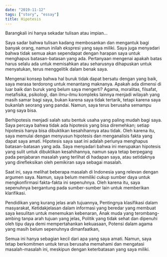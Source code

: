 ```yaml
---
date: "2019-11-12"
tags: ["story", "essay"]
title: Hipotesis
---
```


Barangkali ini hanya sekadar tulisan atau impian...

Saya sadar bahwa tulisan kadang membosankan dan mengantuk bagi banyak orang, namun inilah ekspresi yang saya miliki. Saya juga menyadari bahwa tidak semua akan sependapat dengan harapan saya untuk menghapus batasan-batasan yang ada. Pertanyaan mengenai apakah batas harus selalu ada untuk memisahkan atau seharusnya dihapuskan untuk menyatukan, terus menggelitik dalam benak saya.

Mengenai konsep bahwa hal buruk tidak dapat bersatu dengan yang baik, saya merasa terdorong untuk menantang maknanya. Apakah ada dimensi di luar baik dan buruk yang belum saya mengerti? Agama, moralitas, filsafat, metafisika, psikologi, dan ilmu-ilmu kompleks lainnya menjadi wilayah yang masih samar bagi saya, bukan karena saya tidak tertarik, tetapi karena saya bukanlah seorang yang pandai. Namun, saya terus berusaha semampu yang saya bisa.

Berhipotesis menjadi salah satu bentuk usaha yang paling mudah bagi saya. Saya percaya bahwa tidak ada hipotesis yang bisa diremehkan; setiap hipotesis hanya bisa dibuktikan kesahihannya atau tidak. Oleh karena itu, saya memulai dengan menyusun hipotesis dan menganalisis fakta yang dapat saya amati. Hipotesis saya saat ini adalah perlunya menghapus batasan-batasan yang ada. Saya menyadari bahwa ini merupakan hipotesis yang sulit untuk dibuktikan kesahihannya, namun saya tetap berpegang pada penjabaran masalah yang terlihat di hadapan saya, atau setidaknya yang direfleksikan oleh pemikiran saya sebagai masalah.

Saat ini, saya melihat beberapa masalah di Indonesia yang relevan dengan argumen saya. Namun, saya belum memiliki cukup sumber daya untuk mengkonfirmasi fakta-fakta ini sepenuhnya. Oleh karena itu, saya sepenuhnya bergantung pada sumber-sumber lain untuk memberikan klarifikasi.

Pendidikan yang kurang jelas arah tujuannya,
Pentingnya klasifikasi dalam masyarakat,
Ketidakjelasan dalam informasi yang beredar yang membuat saya kesulitan untuk menemukan kebenaran,
Anak muda yang terombang-ambing tanpa arah tujuan yang jelas,
Politik yang tidak sehat dan dipenuhi oleh tipu daya demi mempertahankan kekuasaan,
Potensi dalam agama yang masih belum sepenuhnya dimanfaatkan,

Semua ini hanya sebagian kecil dari apa yang saya amati. Namun, saya tetap berkomitmen untuk terus berusaha memahami dan mengatasi masalah-masalah ini, meskipun dengan keterbatasan yang saya miliki.